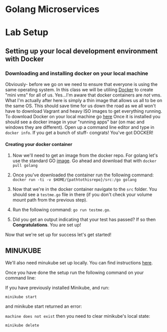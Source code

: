 # Golang Microservices

# Lab Setup

## Setting up your local development environment with Docker

### Downloading and installing docker on your local machine

Obviously- before we go on we need to ensure that everyone is using the same operating system. In this class we will be utiliing [Docker](https://www.docker.com/) to create "mini vms" for all of us.
Yes...I'm aware that docker containers are *not* vms. What I'm actually after here is simply a thin image that allows us all to be on the same OS. This should save time for us down the road as we all won't have to download Vagrant and heavy ISO images to get everything running.
To download Docker on your local machine go [here](https://www.docker.com/get-started)
Once it is installed you should see a docker image in your "running apps" bar (on mac and windows they are different).
Open up a command line editor and type in `docker info`. If you get a bunch of stuff- congrats! You've got DOCKER!

#### Creating your docker container

1. Now we'll need to get an image from the docker repo. For golang let's use the standard GO [image](https://hub.docker.com/_/golang). Go ahead and download that with `docker pull golang`

2. Once you've downloaded the container run the following command:
`docker run -ti -v $HOME/{pathtothisrepo}/src:/go golang` 

3. Now that we're in the docker container navigate to the `src` folder. You should see a `testme.go` file in there (if you don't check your volume mount path from the previous step).

4. Run the following command: `go run testme.go`. 

5. Did you get an output indicating that your test has passed? If so then **Congratulations**. You are set up! 


Now that we're set up for success let's get started!

## MINUKUBE

We'll also need minukube set up locally. You can find instructions [here](https://kubernetes.io/docs/tasks/tools/install-minikube/).

Once you have done the setup run the following command on your command line: 

If you have previously installed Minikube, and run:

`minikube start`

and minikube start returned an error:

`machine does not exist`
then you need to clear minikube's local state:

`minikube delete`


